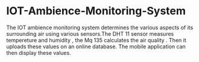 # IOT-Ambience-Monitoring-System

The IOT ambience monitoring system determines the various aspects of its surrounding air using various sensors.The DHT 11 sensor measures tempereture and humidity , the Mq 135 calculates the air quality . Then it uploads these values on an online database. The mobile application can then display these values. 
